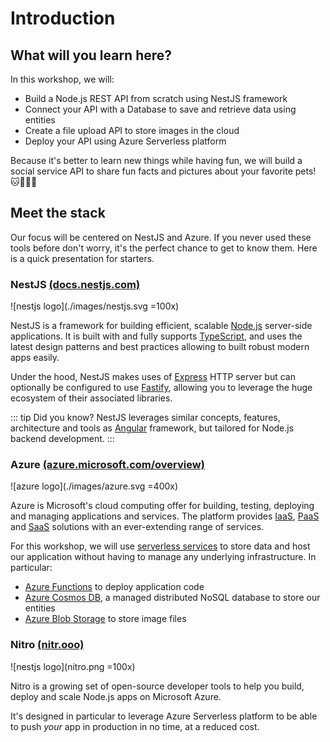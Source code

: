 # Introduction

## What will you learn here?
In this workshop, we will:
- Build a Node.js REST API from scratch using NestJS framework
- Connect your API with a Database to save and retrieve data using entities
- Create a file upload API to store images in the cloud
- Deploy your API using Azure Serverless platform

Because it's better to learn new things while having fun, we will build a social service API to share fun facts and pictures about your favorite pets! 🐱🐶🐹🐰

## Meet the stack

Our focus will be centered on NestJS and Azure.
If you never used these tools before don't worry, it's the perfect chance to get to know them. Here is a quick presentation for starters.

### NestJS [(docs.nestjs.com)](https://docs.nestjs.com) 

![nestjs logo](./images/nestjs.svg =100x)

NestJS is a framework for building efficient, scalable [Node.js](https://nodejs.org) server-side applications. It is built with and fully supports [TypeScript](http://www.typescriptlang.org), and uses the latest design patterns and best practices allowing to built robust modern apps easily.

Under the hood, NestJS makes uses of [Express](https://expressjs.com) HTTP server but can optionally be configured to use [Fastify](https://github.com/fastify/fastify), allowing you to leverage the huge ecosystem of their associated libraries.

::: tip Did you know?
NestJS leverages similar concepts, features, architecture and tools as [Angular](https://angular.io) framework, but tailored for Node.js backend development.
:::

### Azure [(azure.microsoft.com/overview)](https://azure.microsoft.com/overview/what-is-azure/?WT.mc_id=nitro-workshop-yolasors)

![azure logo](./images/azure.svg =400x)

Azure is Microsoft's cloud computing offer for building, testing, deploying and managing applications and services. The platform provides [IaaS](https://azure.microsoft.com/overview/what-is-iaas/?WT.mc_id=nitro-workshop-yolasors), [PaaS](https://azure.microsoft.com/overview/what-is-paas/?WT.mc_id=nitro-workshop-yolasors) and [SaaS](https://azure.microsoft.com/overview/what-is-saas/?WT.mc_id=nitro-workshop-yolasors) solutions with an ever-extending range of services.

For this workshop, we will use [serverless services](https://azure.microsoft.com/solutions/serverless/?WT.mc_id=nitro-workshop-yolasors) to store data and host our application without having to manage any underlying infrastructure. In particular:
- [Azure Functions](https://azure.microsoft.com/services/functions/?WT.mc_id=nitro-workshop-yolasors) to deploy application code
- [Azure Cosmos DB](https://azure.microsoft.com/services/cosmos-db/?WT.mc_id=nitro-workshop-yolasors), a managed distributed NoSQL database to store our entities
- [Azure Blob Storage](https://azure.microsoft.com/services/storage/blobs/?WT.mc_id=nitro-workshop-yolasors) to store image files

### Nitro [(nitr.ooo)](https://nitr.ooo)

![nestjs logo](nitro.png =100x)

Nitro is a growing set of open-source developer tools to help you build, deploy and scale Node.js apps on Microsoft Azure.

It's designed in particular to leverage Azure Serverless platform to be able to push *your* app in production in no time, at a reduced cost.
